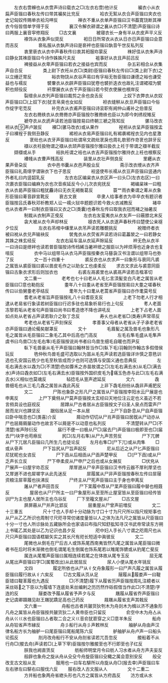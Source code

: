 <!-- { "loadSidebar": true } -->
　　左衣右啻緥也从衣啻声诗曰载衣之□(左衣右啻)他计反
　　
　　褊衣小从衣扁声臣锴曰春秋左传曰带其褊矣比兖反
　　
　　袷衣无絮从衣合声臣锴曰夹衣也史记匈奴传赐单衣袷沟呷反
　　
　　禅衣不重从衣单声臣锴曰汉书葢寛饶断其禅衣今俗皆借单字得于反
　　
　　襄汉令解衣耕谓之襄从衣□(不清楚)声臣锴曰诗曰两服上襄音寜修翔反
　　□古文襄
　　
　　被寝衣长一身有半从衣皮声平义反
　　
　　襐饰从衣象声似奨反
　　
　　衵日日所常衣从衣从日亦日声臣锴曰会意而吉反
　　
　　亵私服从衣埶声诗曰是亵袢也臣锴曰埶音午世反私列反
　　
　　衷里亵衣从衣中声春秋传曰衷其衵服珎蒙反
　　
　　袾好佳从衣朱声诗曰静女其袾臣锴曰今诗作姝姝尺夫反
　　
　　袓事好从衣且声前吕反
　　
　　裨接益从衣卑声臣锴曰若衣之接益也宾而反
　　
　　杂五彩相合从衣集声自合反
　　
　　类上尉下衣衽从衣□(类尉)臣锴曰春秋左传曰□(类上尉下衣)之以立緟迂胃反
　　
　　裕衣物饶从衣谷声易曰有孚裕无咎臣锴曰谦德之裕也谦受益也与襦反
　　
　　襞韏衣从衣辟声臣锴曰犹卷也襞折迭衣也故礼注谓裙褶为襞积也频役反
　　
　　衦摩展衣从衣干声臣锴曰若今熨衣使展也根岸反
　　
　　裂缯余从衣列声臣锴曰裁剪之余也良舌反
　　
　　上奴下衣弊衣从衣奴声臣锴曰□(上奴下衣)犹言帛臭也女如反
　　
　　袒衣缝觧从衣旦声臣锴曰今俗作绽字宅苋反
　　
　　补完衣从衣甫声臣锴曰诗衮职有阙仲山甫补之伯普反
　　
　　左衣右黹紩衣从衣黹黹亦声臣锴按尔雅黹紩也臣以为即今刺绣视雉反
　　
　　褫夺衣从衣虒声读若池臣锴按易曰终朝三褫之陈知反
　　
　　骡马改衣袒从衣声卢跛反
　　裸□(骡马改衣)或从果作
　　
　　裎袒从衣呈声臣锴按孟子曰裸裎于我侧丑静反
　　
　　裼袒从衣易声臣锴曰礼有裼袭裼裎衣见内也星激反
　　
　　衺纰也从衣牙声臣锴曰纰谓帛文疏纰衺戾也周礼欹邪作竒衺也辞牙反
　　
　　襭以衣衽扱物谓之襭从衣颉声臣锴按尔雅曰扱衣上衽于带谓之襭羊截反
　　撷襭或从手
　　
　　袺执衽谓之袺也从衣吉声臣锴按尔雅持衣上衽也根察反
　　
　　褿帴从衣曹声残高反
　　
　　装里从衣壮声侧良反
　　
　　里纒从衣果声骨朶反
　　
　　衣中邑书囊从衣邑声殷业反
　　
　　斋示改衣缏从衣齐声臣锴曰礼斋缞字谓锹衣下也子思反
　　
　　裋竖使布长襦从衣豆声臣锴曰竖通内外者礼曰内竖韶乳反
　　
　　左衣右区编枲衣从衣区声一曰头□(左衣右区)一曰次裹衣臣锴曰编麻为衣也次音疾延反今小儿次衣宛抚反
　　
　　褐编枲袜一曰粗衣从衣曷声臣锴曰粗犹麤诗曰无衣无褐衡葛反
　　
　　蓑艹雨衣秦谓之萆从衣象形臣锴曰萆音辟宣靴反
　　衰古文衰
　　
　　卒隶人给事者衣为卒卒衣有题识者臣锴按吕氏春秋邓析教郑人讼一襦火狱卒题题识若今救火衣减教反
　　
　　褚卒也从衣者声一曰制衣臣锴曰又衣之□(类囊)也春秋左传曰取我衣冠而褚之抽暑反
　　
　　制裁从衣制声正曵反
　　
　　左衣右友蛮夷衣从衣友声一曰蔽膝北末反
　　
　　衾大被从衣今声却林反
　　
　　襚衣死人从衣遂声春秋传曰楚使公亲襚夕位反
　　
　　左衣右吊棺中缣里从衣吊声读若雕覩挑反
　　
　　裞赠终者衣被曰裞从衣兑声输袂反
　　
　　褮鬼衣从衣荧省声读若诗曰葛藟褮之一曰若静女其姝之袾玄经反
　　
　　左衣右延车温从衣延声賖延反
　　
　　袢无色从衣半一曰诗曰是绁袢也读若普臣锴按诗传绉絺当暑袢绁之服臣以为袢烦溽也近身衣也复喧反
　　
　　衣中马以组带马从衣马声臣锴按秦衣马簮袅汉书注谓以组带马也弥了反
　　
　　文一百十四重十
　　
　　裘反衣也从衣求声一曰象形与衰同凡裘之属皆从裘臣锴曰裘以兽皮毛作之以助女工也虔柔反
　　求古文求此与裘意同臣锴曰古象衣求形后则加衣也
　　
　　右裘左鬲裘里也从裘鬲声读若击楷革切
　　
　　文二重一
　　
　　老考也七十曰老从人毛匕言湏髪变白凡老之属皆从老臣锴曰□意也勒抱反
　　
　　耋年八十曰耋从老省至声臣锴按易曰大耋之嗟春秋传曰以伯舅耋老亭结反
　　
　　耄年九十曰耄从老蒿省声臣锴曰亦作耄莫号反
　　
　　耆老从老省旨声臣锴按礼八十曰耆臣支反
　　
　　上老下勿老人行才相逮从老易省行象读若树臣锴曰行迟多驻也易象析易行也上句反
　　
　　耉人老面冻黎若垢从老省句声臣锴曰尚书曰耉造徳不降也讲吼反
　　
　　上老下占老人面如点处从老省占声读若耿介之耿丁念反
　　
　　寿乆也从老省□(类寿)声常帚反
　　
　　考老也从老省丂声刻保反
　　
　　孝善事父母者从老省从子子承老老省亦声臣锴曰通论僃矣献罩反
　　
　　文十
　　
　　毛眉髪之属及兽毛也象形凡毛之属皆从毛臣锴曰二象毛乙其中后高也门高反
　　
　　左毛右隼毛盛从毛隼声虞书曰鸟兽□(左毛右隼)毛臣锴按说尚书者曰鸟兽生细毛自暖也而尹反
　　
　　倝下毛兽豪从毛干声臣锴曰翰林皆当作□(倝下毛)羽翰则作翰古多假借侯玩反
　　
　　毨仲秋鸟兽毛盛可选取以为噐从毛先声读若选臣锴详许慎之意毨训选也孔安国云毨少也毛至秋皆成而少也则可选慎与安国义通也息典反
　　
　　左毛右满去水以毳为□(不清楚)色如虋禾之赤苗故谓之□(左毛右满去水)从毛□(满去水)声诗曰毳衣如□(左毛右满去水)臣锴按外国织皮毛为璊玉色赤与此□(左毛右满去水)义相似也莫魂反
　　
　　毡捻毛从亶声遮延反
　　
　　文六
　　
　　毳兽细毛也从三毛几毳之属皆从毳此芮反
　　
　　上非下毳毛纷纷从毳非声甫肥反
　　
　　文二
　　
　　尸陈也象卧之形凡尸之属皆从尸臣锴按李阳水云尸展是也申离反
　　
　　上尸下奠偫从尸莫声臣锴按太玄经曰天地位注云定也义虽近不若言偫具设也庭视反
　　
　　居蹲从尸古者居从古臣锴按文子曰圣人泉点而雷声尸居而龙兴也踈坚反
　　踞俗居从足一本从居
　　
　　上尸下自卧息从尸自声臣锴曰卧中喘息也□(类喜)介反
　　
　　屑动作切切从尸肖声臣锴曰居旣从尸动亦从尸也层屑屑屡动作也故言不以屑是不以动意也私列反
　　
　　不清楚转从尸□(不清楚)省声陟衍反
　　
　　届行不便一曰极从尸□(届去尸)声臣锴曰极即至也□(届去尸)块字也苟瘵反
　　
　　尻□(左月右隼)从尸九声苦劳反
　　
　　尸下兀髀从尸下兀居凡臣锴曰几所生几也徒论反
　　左月右隼□(尸下兀)或从肉隼
　　□或从骨声
　　
　　尸下旨尻从尸旨声起反
　　
　　尼从后近之从尸匕声臣锴曰尼犹昵也女咨反
　　
　　尸下臿从后相臿从尸臿声楚甲反
　　□(尸下臿)或从尸乏声长立反
　　
　　尸下申柔皮从尸申尸之后也或从女展反
　　
　　□伏皃从尸展声一曰屋宇珎忍反
　　
　　屖屖遟从尸辛声臣锴曰汉书传云器不屖利屖坚也又屖遟不进也犀墀字从此先迷反
　　
　　屝履属从尸非声臣锴按春秋左传曰屝屦资粮注屝草履也扶沸反
　　
　　尸终主从尸死声臣锴曰主于身也申离反
　　
　　屠从尸者声田吾反
　　
　　尸下枼履中荐从尸枼声臣锴曰履中替也相聂反
　　
　　屋居也从尸尸所主一曰尸象屋形从至至所止屋室皆从至臣锴曰经传皆训尸为主也屋人居所主也乌谷反
　　厂下至籕文屋从厂
　　□古文屋
　　
　　屏屏蔽从尸并声比郢反
　　
　　层重屋从尸曾声前増反
　　
　　文二十三重五
　　
　　尺十寸也人手却十分动脉为寸口十寸为尺尺所以指尺规矩事也从尸从乙乙所识也周制寸尺咫寻常仞诸度量皆以人之体为法凡尺之属皆从尺臣锴曰十分一寸也人所诊脉处五藏脉所会也家语曰布指尺知舒肱知寻汉书武帝常读东方朔上书辄乙其处是以乙为记识也昌夕反
　　
　　咫中妇人手长八寸谓之咫周尺也从尺只声臣锴曰国语楛砮矢实之其长尺有咫长短适中眞彼反
　　
　　文二
　　
　　尾微也从倒毛在尸后古人或饰系尾西南夷皆然凡尾之属皆从尾臣锴曰微者书在后时将末渐微也倒毛谓尾毛生倒属也饰系尾若以雉尾饰镳或从豹尾亡斐反
　　
　　属连从尾蜀声臣锴曰属相连续若尾之在体故从尾专玉反
　　
　　屈无尾从尾出声臣锴曰字□(属蜀改出)从此居屈反
　　
　　尿人小便从尾水年铫反
　　
　　文四
　　
　　履定所依也从尸从彳攵舟象履形一曰尸声凡履之属皆从履臣锴曰履行故从彳六矣反
　　□古文履从页从足
　　
　　屦履从履娄声一曰鞮臣错曰鞮革履也九遇反
　　
　　□(不清楚)履下从履省历声臣锴按周礼注繶者以采丝砾之下臣以为履墙下连底处釆丝编剌之历历然作砾假借当作此□(不清楚)字连的反
　　
　　屦娄改予履从履省予声夕与反
　　
　　屩履从履省乔声臣锴曰史记虞卿蹑屩见赵王屩犹蹻足高也己药反
　　
　　屐屩从履省支声其戟反
　　
　　文六重一
　　
　　舟船也古者共皷货狄刳木为舟剡木为楫以济不通象形凡舟之属皆从舟臣锴按共皷货狄二人黄帝臣也只留反
　　
　　俞空中木为舟亼从舟从巜巜水也臣锴曰亼者取二合之义巜音俞犹窬穿之义□意羊朱反
　　
　　船舟从舟铅省声市縁反
　　
　　舟彡船行从舟彡声敕林反
　　
　　舳舻从舟由声汉律名船方长为舳舻一曰尾臣锴曰尾船尾陈六反
　　
　　舻舳舻从舟卢声一曰船头论孤反
　　
　　刖月改舟船行不安从舟刖省读若兀吾忽反
　　
　　艐船着不从行舟□(艐去舟)声读若□(上草下宰)臣锴按尔雅艐至也不行即至也子红反
　　
　　朕我也阙直赁反
　　
　　舫船师明堂月令曰舫人习水者从舟方声夫妄反
　　
　　般辟也象舟之旋从舟从殳殳今舟旋臣锴曰殳檝之属会意别安反
　　般殳改支古文般从支
　　
　　服用也一曰车右騑所以舟旋从舟□(报去幸)声臣锴曰车左右骖左曰騑右曰服伐六反
　　服右改人古文服从人
　　
　　文十二重二
　　
　　方并船也象两舟省緫头形也凡方之属皆从方府昌反
　　汸方或从水
　　
